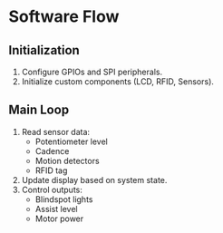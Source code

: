 # Software Flow

## Initialization
1. Configure GPIOs and SPI peripherals.
2. Initialize custom components (LCD, RFID, Sensors).

## Main Loop
1. Read sensor data:
   - Potentiometer level
   - Cadence
   - Motion detectors
   - RFID tag
2. Update display based on system state.
3. Control outputs:
   - Blindspot lights
   - Assist level
   - Motor power
